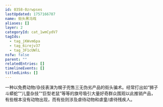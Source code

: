 ```yaml
---
id: 0358-0zrwpses
lastUpdated: 1757166787
name: 街头黑马戏
aliases: []
layer: 2
categoryId: cat_1wmCydV7
tagIds:
  - tag_jKWvm6pa
  - tag_6irejv37
  - tag_3F1cUWlL
nsfw: false
parent: ""
relatedEntries: []
timelineEvents: []
titledLinks: []
---
```


一种以免费动物/杂技表演为幌子兜售三无伪劣产品的街头骗术。经常打出如“狮子斗蟒蛇”“儿童杂技”“巨型老鼠”等等的旗号吸引大量好奇群众围观以此推销产品，有些根本没有动物出现，而有些则涉及虐待动物和虐童/虐待残疾人。